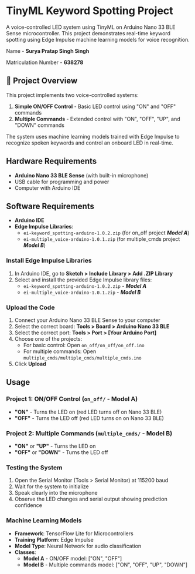 # TinyML Keyword Spotting Project

A voice-controlled LED system using TinyML on Arduino Nano 33 BLE Sense microcontroller. This project demonstrates real-time keyword spotting using Edge Impulse machine learning models for voice recognition.

Name - **Surya Pratap Singh Singh**

Matriculation Number - **638278**

## 🎯 Project Overview

This project implements two voice-controlled systems:
1. **Simple ON/OFF Control** - Basic LED control using "ON" and "OFF" commands
2. **Multiple Commands** - Extended control with "ON", "OFF", "UP", and "DOWN" commands

The system uses machine learning models trained with Edge Impulse to recognize spoken keywords and control an onboard LED in real-time.

## Hardware Requirements

- **Arduino Nano 33 BLE Sense** (with built-in microphone)
- USB cable for programming and power
- Computer with Arduino IDE

## Software Requirements

- **Arduino IDE**
- **Edge Impulse Libraries**:
  - `ei-keyword_spotting-arduino-1.0.2.zip` (for on_off project ***Model A***)
  - `ei-multiple_voice-arduino-1.0.1.zip` (for multiple_cmds project ***Model B***)


### Install Edge Impulse Libraries
1. In Arduino IDE, go to **Sketch > Include Library > Add .ZIP Library**
2. Select and install the provided Edge Impulse library files:
   - `ei-keyword_spotting-arduino-1.0.2.zip` -  ***Model A***
   - `ei-multiple_voice-arduino-1.0.1.zip` - ***Model B***

### Upload the Code
1. Connect your Arduino Nano 33 BLE Sense to your computer
2. Select the correct board: **Tools > Board > Arduino Nano 33 BLE**
3. Select the correct port: **Tools > Port > [Your Arduino Port]**
4. Choose one of the projects:
   - For basic control: Open `on_off/on_off/on_off.ino`
   - For multiple commands: Open `multiple_cmds/multiple_cmds/multiple_cmds.ino`
5. Click **Upload**

## Usage

### Project 1: ON/OFF Control (`on_off/` - Model A)
- **"ON"** - Turns the LED on (red LED turns off on Nano 33 BLE)
- **"OFF"** - Turns the LED off (red LED turns on on Nano 33 BLE)

### Project 2: Multiple Commands (`multiple_cmds/` - Model B)
- **"ON"** or **"UP"** - Turns the LED on
- **"OFF"** or **"DOWN"** - Turns the LED off

### Testing the System
1. Open the Serial Monitor (Tools > Serial Monitor) at 115200 baud
2. Wait for the system to initialize
3. Speak clearly into the microphone
4. Observe the LED changes and serial output showing prediction confidence

### Machine Learning Models
- **Framework**: TensorFlow Lite for Microcontrollers
- **Training Platform**: Edge Impulse
- **Model Type**: Neural Network for audio classification
- **Classes**: 
  - **Model A** - ON/OFF model: ["ON", "OFF"]
  - **Model B** - Multiple commands model: ["ON", "OFF", "UP", "DOWN"]